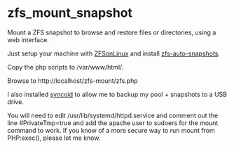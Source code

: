# zfs_mount_snapshot
Mount a ZFS snapshot to browse and restore files or directories, using a web interface.

Just setup your machine with [ZFSonLinux](https://github.com/zfsonlinux/zfs/wiki/RHEL-and-CentOS) and install [zfs-auto-snapshots](https://github.com/zfsonlinux/zfs-auto-snapshot). 

Copy the php scripts to /var/www/html/.

Browse to http://localhost/zfs-mount/zfs.php

I also installed [syncoid](https://github.com/jimsalterjrs/sanoid) to allow me to backup my pool + snapshots to a USB drive.

You will need to edit /usr/lib/systemd/httpd.service and comment out the line #PrivateTmp=true and add the apache user to sudoers for the mount command to work. If you know of a more secure way to run mount from PHP:exec(), please let me know.
